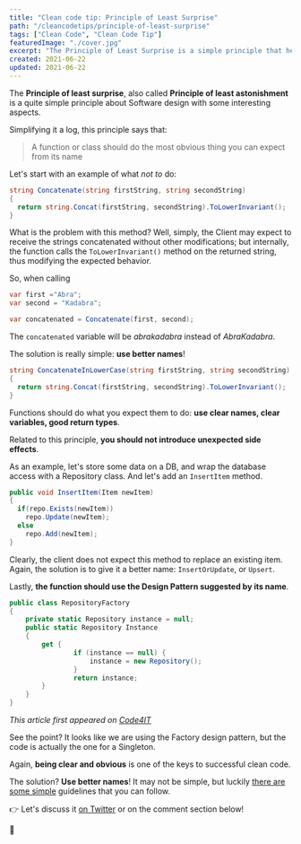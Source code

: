 ```yaml
---
title: "Clean code tip: Principle of Least Surprise"
path: "/cleancodetips/principle-of-least-surprise"
tags: ["Clean Code", "Clean Code Tip"]
featuredImage: "./cover.jpg"
excerpt: "The Principle of Least Surprise is a simple principle that helps you writing clear, obvious code: this helps other developers foresee what a component does without worrying of unexpected behaviors."
created: 2021-06-22
updated: 2021-06-22
---
```


The **Principle of least surprise**, also called **Principle of least astonishment** is a quite simple principle about Software design with some interesting aspects.

Simplifying it a log, this principle says that:

> A function or class should do the most obvious thing you can expect from its name

Let's start with an example of what _not to_ do:

```cs
string Concatenate(string firstString, string secondString)
{
  return string.Concat(firstString, secondString).ToLowerInvariant();
}
```

What is the problem with this method? Well, simply, the Client may expect to receive the strings concatenated without other modifications; but internally, the function calls the `ToLowerInvariant()` method on the returned string, thus modifying the expected behavior.

So, when calling

```cs
var first ="Abra";
var second = "Kadabra";

var concatenated = Concatenate(first, second);
```

The `concatenated` variable will be _abrakadabra_ instead of _AbraKadabra_.

The solution is really simple: **use better names**!

```cs
string ConcatenateInLowerCase(string firstString, string secondString)
{
  return string.Concat(firstString, secondString).ToLowerInvariant();
}
```

Functions should do what you expect them to do: **use clear names, clear variables, good return types**.

Related to this principle, **you should not introduce unexpected side effects**.

As an example, let's store some data on a DB, and wrap the database access with a Repository class. And let's add an `InsertItem` method.

```cs
public void InsertItem(Item newItem)
{
  if(repo.Exists(newItem))
    repo.Update(newItem);
  else
    repo.Add(newItem);
}
```

Clearly, the client does not expect this method to replace an existing item. Again, the solution is to give it a better name: `InsertOrUpdate`, or `Upsert`.

Lastly, **the function should use the Design Pattern suggested by its name**.

```cs
public class RepositoryFactory
{
    private static Repository instance = null;
    public static Repository Instance
    {
        get {
                if (instance == null) {
                    instance = new Repository();
                }
                return instance;
        }
    }
}
```

_This article first appeared on [Code4IT](https://www.code4it.dev/)_

See the point? It looks like we are using the Factory design pattern, but the code is actually the one for a Singleton.

Again, **being clear and obvious** is one of the keys to successful clean code.

The solution? **Use better names**! It may not be simple, but luckily [there are some simple](./01-choose-meaningful-names "Clean code tip: How to choose meaningful names?") guidelines that you can follow.

👉 Let's discuss it [on Twitter](https://twitter.com/BelloneDavide/status/1337454097616822274) or on the comment section below!

🐧
